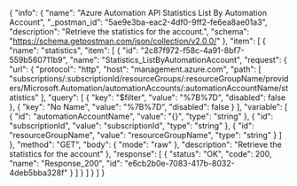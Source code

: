 {
  "info": {
    "name": "Azure Automation API Statistics List By Automation Account",
    "_postman_id": "5ae9e3ba-eac2-4df0-9ff2-fe6ea8ae01a3",
    "description": "Retrieve the statistics for the account.",
    "schema": "https://schema.getpostman.com/json/collection/v2.0.0/"
  },
  "item": [
    {
      "name": "statistics",
      "item": [
        {
          "id": "2c87f972-f58c-4a91-8bf7-559b560711b9",
          "name": "Statistics_ListByAutomationAccount",
          "request": {
            "url": {
              "protocol": "http",
              "host": "management.azure.com",
              "path": [
                "subscriptions/:subscriptionId/resourceGroups/:resourceGroupName/providers/Microsoft.Automation/automationAccounts/:automationAccountName/statistics"
              ],
              "query": [
                {
                  "key": "$filter",
                  "value": "%7B%7D",
                  "disabled": false
                },
                {
                  "key": "No Name",
                  "value": "%7B%7D",
                  "disabled": false
                }
              ],
              "variable": [
                {
                  "id": "automationAccountName",
                  "value": "{}",
                  "type": "string"
                },
                {
                  "id": "subscriptionId",
                  "value": "subscriptionId",
                  "type": "string"
                },
                {
                  "id": "resourceGroupName",
                  "value": "resourceGroupName",
                  "type": "string"
                }
              ]
            },
            "method": "GET",
            "body": {
              "mode": "raw"
            },
            "description": "Retrieve the statistics for the account"
          },
          "response": [
            {
              "status": "OK",
              "code": 200,
              "name": "Response_200",
              "id": "e6cb2b0e-7083-417b-8032-4deb5bba328f"
            }
          ]
        }
      ]
    }
  ]
}